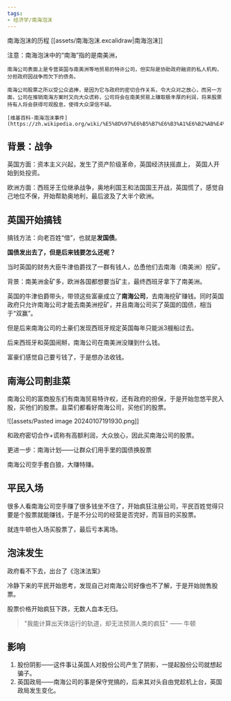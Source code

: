 ```yaml
---
tags: 
- 经济学/南海泡沫
---
```


南海泡沫的历程 [[assets/南海泡沫.excalidraw|南海泡沫]]

注意：南海泡沫中的“南海”指的是南美洲，

```ad-cite
南海公司表面上是专营英国与南美洲等地贸易的特许公司，但实际是协助政府融资的私人机构，分担政府因战争而欠下的债务。

南海公司股票之所以受公众追捧，是因为它与政府的密切合作关系，令大众对之放心，而另一方面，公司在推销南海方案时又向大众谎称，公司将会在南美贸易上赚取极丰厚的利润，将来股票持有人将会获得可观股息，使得大众深信不疑。

[维基百科-南海泡沫事件](https://zh.wikipedia.org/wiki/%E5%8D%97%E6%B5%B7%E6%B3%A1%E6%B2%AB%E4%BA%8B%E4%BB%B6)
```

## 背景：战争

英国方面：资本主义兴起，发生了资产阶级革命，英国经济扶摇直上， 英国人开始到处投资。

欧洲方面：西班牙王位继承战争，奥地利国王和法国国王开战，英国慌了，感觉自己地位不保，开始帮助奥地利，最后波及了大半个欧洲。

## 英国开始搞钱

搞钱方法：向老百姓“借”，也就是**发国债**。

**国债发出去了，但是后来钱要怎么还呢？**

当时英国的财务大臣牛津伯爵找了一群有钱人，怂恿他们去南海（南美洲）挖矿。

背景：南美洲金矿多，欧洲各国都想要当矿主，最终西班牙拿下了南美洲。

英国的牛津伯爵带头，带领这些富豪成立了**南海公司**，去南海挖矿赚钱。同时英国政府只允许南海公司才能去南美洲挖矿，并且南海公司买了英国的国债，相当于“双赢”。

但是后来南海公司的土豪们发现西班牙规定英国每年只能派3艘船过去。

后来西班牙和英国闹掰，南海公司在南美洲没赚到什么钱。

富豪们感觉自己要亏钱了，于是想办法收钱。

## 南海公司割韭菜

南海公司的富商股东们有南海贸易特许权，还有政府的担保，于是开始忽悠平民入股，买他们的股票。韭菜们都看好南海公司，买他们的股票。

![[assets/Pasted image 20240107191930.png]]

和政府密切合作+谎称有高额利润，大众放心，因此买南海公司的股票。

更进一步：南海计划——让群众们用手里的国债换股票

南海公司空手套白狼，大赚特赚。

## 平民入场

很多人看南海公司空手赚了很多钱坐不住了，开始疯狂注册公司，平民百姓觉得只要是个股票就能赚钱，于是不分公司的经营是否完好，而盲目的买股票。

就连牛顿也入场买股票了，最后亏本离场。

## 泡沫发生

政府看不下去，出台了《泡沫法案》

冷静下来的平民开始思考，发现自己对南海公司好像也不了解，于是开始抛售股票。

股票价格开始疯狂下跌，无数人血本无归。

> "我能计算出天体运行的轨道，却无法预测人类的疯狂" —— 牛顿

## 影响

1. 股份阴影——这件事让英国人对股份公司产生了阴影，一提起股份公司就想起骗子。
2. 英国政局——南海公司的事是保守党搞的，后来其对头自由党趁机上台，英国政局发生变化。

